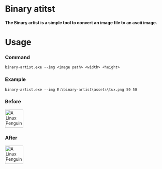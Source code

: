 # Binary atitst
#### The Binary artist is a simple tool to convert an image file to an ascii image.

# Usage

### Command
```binary-artist.exe --img <image path> <width> <height>```

### Example
```binary-artist.exe --img E:\binary-artist\assets\tux.png 50 50```

### Before
<img src="assets/tux.png" alt="A Linux Penguin" width="60" height="60">

### After
<img src="assets/ascii_tux.png" alt="A Linux Penguin" width="60" height="60">